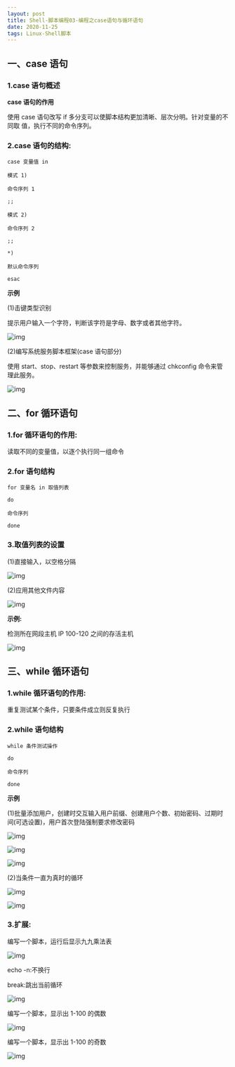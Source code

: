 ```yaml
---
layout: post
title: Shell-脚本编程03-编程之case语句与循环语句
date: 2020-11-25
tags: Linux-Shell脚本
---
```


## 一、case 语句

### 1.case 语句概述

**case 语句的作用**

使用 case 语句改写 if 多分支可以使脚本结构更加清晰、层次分明。针对变量的不同取 值，执行不同的命令序列。

### 2.case 语句的结构:

```
case 变量值 in

模式 1)

命令序列 1

;;

模式 2)

命令序列 2

;;

*)

默认命令序列

esac
```

**示例**

(1)击键类型识别

提示用户输入一个字符，判断该字符是字母、数字或者其他字符。

![img](/images/posts/Shell-脚本编程/Shell-脚本编程02-编程之条件语句/1.png)

(2)编写系统服务脚本框架(case 语句部分)

使用 start、stop、restart 等参数来控制服务，并能够通过 chkconfig 命令来管理此服务。

![img](/images/posts/Shell-脚本编程/Shell-脚本编程03-编程之case语句与循环语句/2.png)

## 二、for 循环语句

### 1.for 循环语句的作用:

读取不同的变量值，以逐个执行同一组命令

### 2.for 语句结构

```
for 变量名 in 取值列表

do

命令序列

done
```

### 3.取值列表的设置

(1)直接输入，以空格分隔

![img](/images/posts/Shell-脚本编程/Shell-脚本编程03-编程之case语句与循环语句/3.png)

(2)应用其他文件内容

![img](/images/posts/Shell-脚本编程/Shell-脚本编程03-编程之case语句与循环语句/4.png)

**示例:**

检测所在网段主机 IP 100-120 之间的存活主机

![img](/images/posts/Shell-脚本编程/Shell-脚本编程03-编程之case语句与循环语句/5.png)

## 三、while 循环语句

### 1.while 循环语句的作用:

重复测试某个条件，只要条件成立则反复执行

### 2.while 语句结构

```
while 条件测试操作

do

命令序列

done
```

**示例**

(1)批量添加用户，创建时交互输入用户前缀、创建用户个数、初始密码、过期时间(可选设置)，用户首次登陆强制要求修改密码

![img](/images/posts/Shell-脚本编程/Shell-脚本编程03-编程之case语句与循环语句/6.png)

![img](/images/posts/Shell-脚本编程/Shell-脚本编程03-编程之case语句与循环语句/7.png)

![img](/images/posts/Shell-脚本编程/Shell-脚本编程03-编程之case语句与循环语句/8.png)

(2)当条件一直为真时的循环

![img](/images/posts/Shell-脚本编程/Shell-脚本编程03-编程之case语句与循环语句/9.png)

![img](/images/posts/Shell-脚本编程/Shell-脚本编程03-编程之case语句与循环语句/10.png)

### 3.扩展:

编写一个脚本，运行后显示九九乘法表

![img](/images/posts/Shell-脚本编程/Shell-脚本编程03-编程之case语句与循环语句/11.png)

echo -n:不换行

break:跳出当前循环

![img](/images/posts/Shell-脚本编程/Shell-脚本编程03-编程之case语句与循环语句/12.png)

编写一个脚本，显示出 1-100 的偶数

![img](/images/posts/Shell-脚本编程/Shell-脚本编程03-编程之case语句与循环语句/13.png)

编写一个脚本，显示出 1-100 的奇数

![img](/images/posts/Shell-脚本编程/Shell-脚本编程03-编程之case语句与循环语句/14.png)
